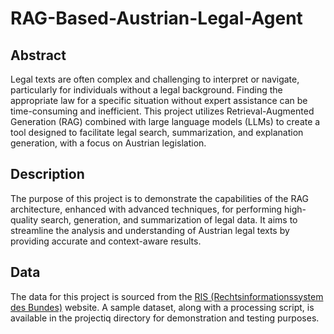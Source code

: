 # RAG-Based-Austrian-Legal-Agent


## Abstract
Legal texts are often complex and challenging to interpret or navigate, particularly for individuals without a legal background. Finding the appropriate law for a specific situation without expert assistance can be time-consuming and inefficient. This project utilizes Retrieval-Augmented Generation (RAG) combined with large language models (LLMs) to create a tool designed to facilitate legal search, summarization, and explanation generation, with a focus on Austrian legislation.

## Description 
The purpose of this project is to demonstrate the capabilities of the RAG architecture, enhanced with advanced techniques, for performing high-quality search, generation, and summarization of legal data. It aims to streamline the analysis and understanding of Austrian legal texts by providing accurate and context-aware results.


## Data 
The data for this project is sourced from the [RIS (Rechtsinformationssystem des Bundes)][1] website. A sample dataset, along with a processing script, is available in the projectiq directory for demonstration and testing purposes.




[1]: https://www.ris.bka.gv.at/ "Rechtsinformationssystem des Bundes"
